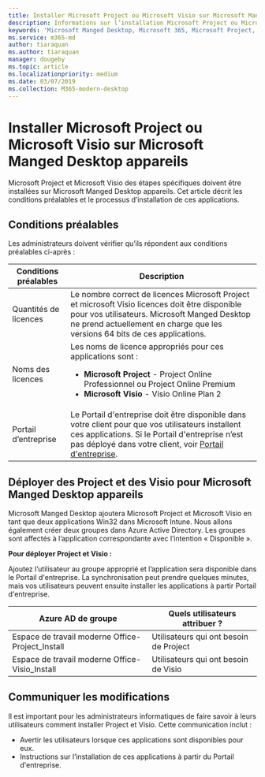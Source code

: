 ```yaml
---
title: Installer Microsoft Project ou Microsoft Visio sur Microsoft Manged Desktop appareils
description: Informations sur l’installation Microsoft Project ou Microsoft Visio sur Microsoft Manged Desktop appareils
keywords: 'Microsoft Manged Desktop, Microsoft 365, Microsoft Project, Microsoft Visio'
ms.service: m365-md
author: tiaraquan
ms.author: tiaraquan
manager: dougeby
ms.topic: article
ms.localizationpriority: medium
ms.date: 03/07/2019
ms.collection: M365-modern-desktop
---
```


# <a name="install-microsoft-project-or-microsoft-visio-on-microsoft-managed-desktop-devices"></a>Installer Microsoft Project ou Microsoft Visio sur Microsoft Manged Desktop appareils

Microsoft Project et Microsoft Visio des étapes spécifiques doivent être installées sur Microsoft Manged Desktop appareils. Cet article décrit les conditions préalables et le processus d’installation de ces applications.

## <a name="prerequisites"></a>Conditions préalables

Les administrateurs doivent vérifier qu’ils répondent aux conditions préalables ci-après :

| Conditions préalables | Description |
| ------ | ------ |
| Quantités de licences | Le nombre correct de licences Microsoft Project et microsoft Visio licences doit être disponible pour vos utilisateurs. Microsoft Manged Desktop ne prend actuellement en charge que les versions 64 bits de ces applications. |
| Noms des licences | Les noms de licence appropriés pour ces applications sont : <ul><li>**Microsoft Project** - Project Online Professionnel ou Project Online Premium</li><li>**Microsoft Visio** - Visio Online Plan 2</li><ul> |
| Portail d’entreprise | Le Portail d'entreprise doit être disponible dans votre client pour que vos utilisateurs installent ces applications. Si le Portail d'entreprise n’est pas déployé dans votre client, voir [Portail d'entreprise](company-portal.md). |

## <a name="deploy-project-and-visio-for-microsoft-managed-desktop-devices"></a>Déployer des Project et des Visio pour Microsoft Manged Desktop appareils

Microsoft Manged Desktop ajoutera Microsoft Project et Microsoft Visio en tant que deux applications Win32 dans Microsoft Intune. Nous allons également créer deux groupes dans Azure Active Directory. Les groupes sont affectés à l’application correspondante avec l’intention « Disponible ».

**Pour déployer Project et Visio :**

Ajoutez l’utilisateur au groupe approprié et l’application sera disponible dans le Portail d'entreprise. La synchronisation peut prendre quelques minutes, mais vos utilisateurs peuvent ensuite installer les applications à partir Portail d'entreprise.

Azure AD de groupe | Quels utilisateurs attribuer ?
 --- | ---
Espace de travail moderne Office-Project_Install | Utilisateurs qui ont besoin de Project
Espace de travail moderne Office-Visio_Install | Utilisateurs qui ont besoin de Visio

## <a name="communicate-changes"></a>Communiquer les modifications

Il est important pour les administrateurs informatiques de faire savoir à leurs utilisateurs comment installer Project et Visio. Cette communication inclut :

- Avertir les utilisateurs lorsque ces applications sont disponibles pour eux.
- Instructions sur l’installation de ces applications à partir du Portail d'entreprise.
